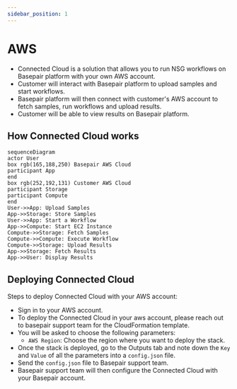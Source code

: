 ```yaml
---
sidebar_position: 1
---
```


# AWS

- Connected Cloud is a solution that allows you to run NSG workflows on Basepair platform with your own AWS account.
- Customer will interact with Basepair platform to upload samples and start workflows.
- Basepair platform will then connect with customer's AWS account to fetch samples, run workflows and upload results.
- Customer will be able to view results on Basepair platform.

## How Connected Cloud works

```mermaid
sequenceDiagram
actor User
box rgb(165,188,250) Basepair AWS Cloud
participant App
end
box rgb(252,192,131) Customer AWS Cloud
participant Storage
participant Compute
end
User->>App: Upload Samples
App->>Storage: Store Samples
User->>App: Start a Workflow
App->>Compute: Start EC2 Instance
Compute->>Storage: Fetch Samples
Compute->>Compute: Execute Workflow
Compute->>Storage: Upload Results
App->>Storage: Fetch Results
App->>User: Display Results
```

## Deploying Connected Cloud

Steps to deploy Connected Cloud with your AWS account:

- Sign in to your AWS account.
- To deploy the Connected Cloud in your aws account, please reach out to basepair support team for the CloudFormation template.
- You will be asked to choose the following parameters:
  - `AWS Region`: Choose the region where you want to deploy the stack.
- Once the stack is deployed, go to the Outputs tab and note down the `Key` and `Value` of all the parameters into a `config.json` file.
- Send the `config.json` file to Basepair support team.
- Basepair support team will then configure the Connected Cloud with your Basepair account.

